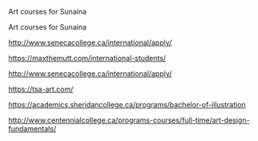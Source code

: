 Art courses for Sunaina

Art courses for Sunaina

http://www.senecacollege.ca/international/apply/

https://maxthemutt.com/international-students/

http://www.senecacollege.ca/international/apply/

https://tsa-art.com/

https://academics.sheridancollege.ca/programs/bachelor-of-illustration

http://www.centennialcollege.ca/programs-courses/full-time/art-design-fundamentals/

